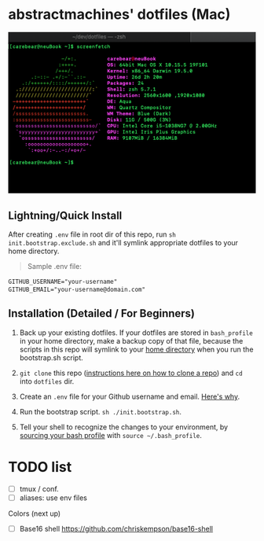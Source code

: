 # abstractmachines' dotfiles (Mac)

![Screenfetch](./img/screenfetch-dotfiles.png)

## Lightning/Quick Install
After creating `.env` file in root dir of this repo, run `sh init.bootstrap.exclude.sh`
and it'll symlink appropriate dotfiles to your home directory.

> Sample .env file:
```
GITHUB_USERNAME="your-username"
GITHUB_EMAIL="your-username@domain.com"
```

## Installation (Detailed / For Beginners)
1. Back up your existing dotfiles. If your dotfiles are stored in `bash_profile`
in your home directory, make a backup copy of that file, because the scripts in
this repo will symlink to your [home directory](https://en.wikipedia.org/wiki/Home_directory) when you run the bootstrap.sh script.

2. `git clone` this repo ([instructions here on how to clone a repo](https://git-scm.com/book/en/v2/Git-Basics-Getting-a-Git-Repository)) and `cd` into `dotfiles` dir.

3. Create an `.env` file for your Github username and email. [Here's why](https://12factor.net/config).

4. Run the bootstrap script. `sh ./init.bootstrap.sh`.

5. Tell your shell to recognize the changes to your environment, by [sourcing 
your bash profile](https://stackoverflow.com/questions/4608187/how-to-reload-bash-profile-from-the-command-line) with `source ~/.bash_profile`.

# TODO list
- [ ] tmux / conf.
- [ ] aliases: use env files

Colors (next up)
- [ ] Base16 shell https://github.com/chriskempson/base16-shell

